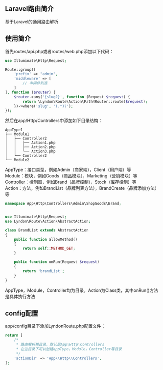 ## Laravel路由简介

基于Laravel的通用路由解析

## 使用简介

首先routes/api.php或者routes/web.php添加以下代码：
```php
use Illuminate\Http\Request;

Route::group([
    'prefix' => "admin",
    'middleware' => [
        // 中间件列表
    ]
], function ($router) {
    $router->any('{slug?}', function (Request $request) {
        return \Lyndon\Route\Action\Path4Router::route($request);
    })->where('slug', '(.*)?');
});
```

然后在app/Http/Controllers中添加如下目录结构：
```
AppType1
├── Module1
│   ├── Controller2
│   │   ├── Action1.php
│   │   ├── Action2.php
│   │   └── Action3.php
│   └── Controller2
└── Module2
```

AppType：接口类型，例如Admin（商家端），Client（用户端）等  
Module：模块，例如Goods（商品模块），Marketing（营销模块）等  
Controller：控制器，例如Brand（品牌控制），Stock（库存控制）等  
Action：方法，例如BrandList（品牌列表方法），BrandCreate（品牌添加方法）等  

```php
namespace App\Http\Controllers\Admin\ShopGoods\Brand;


use Illuminate\Http\Request;
use Lyndon\Route\Action\AbstractAction;

class BrandList extends AbstractAction
{
    public function allowMethod()
    {
        return self::METHOD_GET;
    }

    public function onRun(Request $request)
    {
        return 'brandList';
    }
}
```

AppType，Module，Controller均为目录，Action为Class类，其中onRun()方法是具体执行方法

## config配置
app/config目录下添加LyndonRoute.php配置文件：
```php
return [
    /*
     * 路由解析根目录，默认是App\Http\Controllers
     * 在这目录下可以创建appType，Module，Controller等目录
     */
    'actionDir' => 'App\\Http\\Controllers',
];
```
